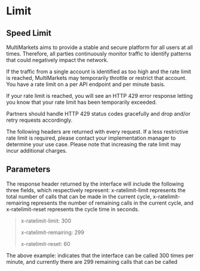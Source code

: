 # Limit

## Speed ​​Limit&#x20;

MultiMarkets aims to provide a stable and secure platform for all users at all times. Therefore, all parties continuously monitor traffic to identify patterns that could negatively impact the network.

If the traffic from a single account is identified as too high and the rate limit is reached, MultiMarkets may temporarily throttle or restrict that account. You have a rate limit on a per API endpoint and per minute basis.

If your rate limit is reached, you will see an HTTP 429 error response letting you know that your rate limit has been temporarily exceeded.

Partners should handle HTTP 429 status codes gracefully and drop and/or retry requests accordingly.

The following headers are returned with every request. If a less restrictive rate limit is required, please contact your implementation manager to determine your use case. Please note that increasing the rate limit may incur additional charges.



## Parameters&#x20;

The response header returned by the interface will include the following three fields, which respectively represent: x-ratelimit-limit represents the total number of calls that can be made in the current cycle, x-ratelimit-remairing represents the number of remaining calls in the current cycle, and x-ratelimit-reset represents the cycle time in seconds.&#x20;

> x-ratelimit-limit: 300&#x20;
>
> x-ratelimit-remairing: 299&#x20;
>
> x-ratelimit-reset: 60&#x20;

The above example: indicates that the interface can be called 300 times per minute, and currently there are 299 remaining calls that can be called
